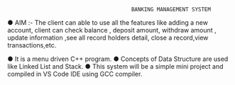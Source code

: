 
                                           BANKING MANAGEMENT SYSTEM

● AIM :- The client can able to use all the features like adding a new account, client can check balance , deposit amount, withdraw amount , update information ,see all record holders detail, close a record,view transactions,etc.

● It is a menu driven C++ program. ● Concepts of Data Structure are used like Linked List and Stack. ● This system will be a simple mini project and compiled in VS Code IDE using GCC compiler.
